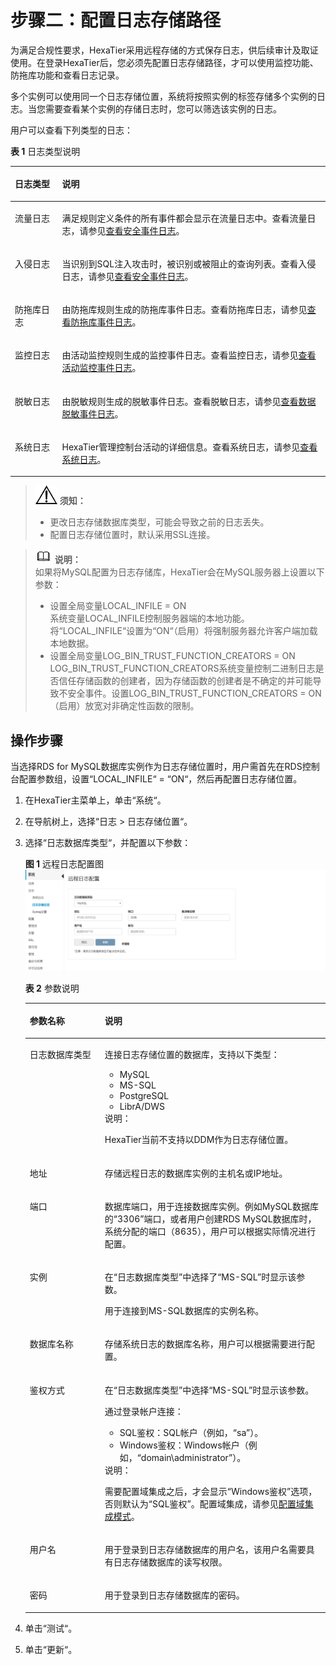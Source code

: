 # 步骤二：配置日志存储路径<a name="dbss_01_0027"></a>

为满足合规性要求，HexaTier采用远程存储的方式保存日志，供后续审计及取证使用。在登录HexaTier后，您必须先配置日志存储路径，才可以使用监控功能、防拖库功能和查看日志记录。

多个实例可以使用同一个日志存储位置，系统将按照实例的标签存储多个实例的日志。当您需要查看某个实例的存储日志时，您可以筛选该实例的日志。

用户可以查看下列类型的日志：

**表 1**  日志类型说明

<a name="zh-cn_topic_0180960218_table10199314164311"></a>
<table><thead align="left"><tr id="zh-cn_topic_0180960218_row16200141411437"><th class="cellrowborder" valign="top" width="15%" id="mcps1.2.3.1.1"><p id="zh-cn_topic_0180960218_p6200121454316"><a name="zh-cn_topic_0180960218_p6200121454316"></a><a name="zh-cn_topic_0180960218_p6200121454316"></a>日志类型</p>
</th>
<th class="cellrowborder" valign="top" width="85%" id="mcps1.2.3.1.2"><p id="zh-cn_topic_0180960218_p112001614144318"><a name="zh-cn_topic_0180960218_p112001614144318"></a><a name="zh-cn_topic_0180960218_p112001614144318"></a>说明</p>
</th>
</tr>
</thead>
<tbody><tr id="zh-cn_topic_0180960218_row4200814174318"><td class="cellrowborder" valign="top" width="15%" headers="mcps1.2.3.1.1 "><p id="zh-cn_topic_0180960218_p42001149433"><a name="zh-cn_topic_0180960218_p42001149433"></a><a name="zh-cn_topic_0180960218_p42001149433"></a>流量日志</p>
</td>
<td class="cellrowborder" valign="top" width="85%" headers="mcps1.2.3.1.2 "><p id="zh-cn_topic_0180960218_p132001414174312"><a name="zh-cn_topic_0180960218_p132001414174312"></a><a name="zh-cn_topic_0180960218_p132001414174312"></a>满足规则定义条件的所有事件都会显示在流量日志中。查看流量日志，请参见<a href="查看安全事件日志.md">查看安全事件日志</a>。</p>
</td>
</tr>
<tr id="zh-cn_topic_0180960218_row920081413439"><td class="cellrowborder" valign="top" width="15%" headers="mcps1.2.3.1.1 "><p id="zh-cn_topic_0180960218_p1220031420437"><a name="zh-cn_topic_0180960218_p1220031420437"></a><a name="zh-cn_topic_0180960218_p1220031420437"></a>入侵日志</p>
</td>
<td class="cellrowborder" valign="top" width="85%" headers="mcps1.2.3.1.2 "><p id="zh-cn_topic_0180960218_p16200131434311"><a name="zh-cn_topic_0180960218_p16200131434311"></a><a name="zh-cn_topic_0180960218_p16200131434311"></a>当识别到SQL注入攻击时，被识别或被阻止的查询列表。查看入侵日志，请参见<a href="查看安全事件日志.md">查看安全事件日志</a>。</p>
</td>
</tr>
<tr id="zh-cn_topic_0180960218_row620051410431"><td class="cellrowborder" valign="top" width="15%" headers="mcps1.2.3.1.1 "><p id="zh-cn_topic_0180960218_p152001114164312"><a name="zh-cn_topic_0180960218_p152001114164312"></a><a name="zh-cn_topic_0180960218_p152001114164312"></a>防拖库日志</p>
</td>
<td class="cellrowborder" valign="top" width="85%" headers="mcps1.2.3.1.2 "><p id="zh-cn_topic_0180960218_p8200141415430"><a name="zh-cn_topic_0180960218_p8200141415430"></a><a name="zh-cn_topic_0180960218_p8200141415430"></a>由防拖库规则生成的防拖库事件日志。查看防拖库日志，请参见<a href="查看防拖库事件日志.md">查看防拖库事件日志</a>。</p>
</td>
</tr>
<tr id="zh-cn_topic_0180960218_row172001114164312"><td class="cellrowborder" valign="top" width="15%" headers="mcps1.2.3.1.1 "><p id="zh-cn_topic_0180960218_p122001414184316"><a name="zh-cn_topic_0180960218_p122001414184316"></a><a name="zh-cn_topic_0180960218_p122001414184316"></a>监控日志</p>
</td>
<td class="cellrowborder" valign="top" width="85%" headers="mcps1.2.3.1.2 "><p id="zh-cn_topic_0180960218_p13200171412436"><a name="zh-cn_topic_0180960218_p13200171412436"></a><a name="zh-cn_topic_0180960218_p13200171412436"></a>由活动监控规则生成的监控事件日志。查看监控日志，请参见<a href="查看活动监控事件日志.md">查看活动监控事件日志</a>。</p>
</td>
</tr>
<tr id="zh-cn_topic_0180960218_row2020091414433"><td class="cellrowborder" valign="top" width="15%" headers="mcps1.2.3.1.1 "><p id="zh-cn_topic_0180960218_p1720014146431"><a name="zh-cn_topic_0180960218_p1720014146431"></a><a name="zh-cn_topic_0180960218_p1720014146431"></a>脱敏日志</p>
</td>
<td class="cellrowborder" valign="top" width="85%" headers="mcps1.2.3.1.2 "><p id="zh-cn_topic_0180960218_p4200714114313"><a name="zh-cn_topic_0180960218_p4200714114313"></a><a name="zh-cn_topic_0180960218_p4200714114313"></a>由脱敏规则生成的脱敏事件日志。查看脱敏日志，请参见<a href="查看数据脱敏事件日志.md">查看数据脱敏事件日志</a>。</p>
</td>
</tr>
<tr id="zh-cn_topic_0180960218_row16200111415433"><td class="cellrowborder" valign="top" width="15%" headers="mcps1.2.3.1.1 "><p id="zh-cn_topic_0180960218_p102001114104315"><a name="zh-cn_topic_0180960218_p102001114104315"></a><a name="zh-cn_topic_0180960218_p102001114104315"></a>系统日志</p>
</td>
<td class="cellrowborder" valign="top" width="85%" headers="mcps1.2.3.1.2 "><p id="zh-cn_topic_0180960218_p142009140436"><a name="zh-cn_topic_0180960218_p142009140436"></a><a name="zh-cn_topic_0180960218_p142009140436"></a>HexaTier管理控制台活动的详细信息。查看系统日志，请参见<a href="查看系统日志.md">查看系统日志</a>。</p>
</td>
</tr>
</tbody>
</table>

>![](public_sys-resources/icon-notice.gif) **须知：**   
>-   更改日志存储数据库类型，可能会导致之前的日志丢失。  
>-   配置日志存储位置时，默认采用SSL连接。  

>![](public_sys-resources/icon-note.gif) **说明：**   
>如果将MySQL配置为日志存储库，HexaTier会在MySQL服务器上设置以下参数：  
>-   设置全局变量LOCAL\_INFILE = ON  
>    系统变量LOCAL\_INFILE控制服务器端的本地功能。将“LOCAL\_INFILE“设置为“ON“（启用）将强制服务器允许客户端加载本地数据。  
>-   设置全局变量LOG\_BIN\_TRUST\_FUNCTION\_CREATORS = ON  
>    LOG\_BIN\_TRUST\_FUNCTION\_CREATORS系统变量控制二进制日志是否信任存储函数的创建者，因为存储函数的创建者是不确定的并可能导致不安全事件。设置LOG\_BIN\_TRUST\_FUNCTION\_CREATORS = ON（启用）放宽对非确定性函数的限制。  

## 操作步骤<a name="zh-cn_topic_0180960218_s292a88d26b344586b36f47f4a443966d"></a>

当选择RDS for MySQL数据库实例作为日志存储位置时，用户需首先在RDS控制台配置参数组，设置“LOCAL\_INFILE“  =  “ON“，然后再配置日志存储位置。

1.  在HexaTier主菜单上，单击“系统“。
2.  在导航树上，选择“日志 \> 日志存储位置“。
3.  选择“日志数据库类型“，并配置以下参数：

    **图 1**  远程日志配置图<a name="zh-cn_topic_0180960218_fig9356229154210"></a>  
    ![](figures/远程日志配置图.png "远程日志配置图")

    **表 2**  参数说明

    <a name="zh-cn_topic_0180960218_t64ae50868cdb4cfeaeb4f1c106ace0ff"></a>
    <table><thead align="left"><tr id="zh-cn_topic_0180960218_re2c1286c4eef40c9a83ed7de2abf1922"><th class="cellrowborder" valign="top" width="25%" id="mcps1.2.3.1.1"><p id="zh-cn_topic_0180960218_a2aeb05f9147c46fca5fbbf1242d688ee"><a name="zh-cn_topic_0180960218_a2aeb05f9147c46fca5fbbf1242d688ee"></a><a name="zh-cn_topic_0180960218_a2aeb05f9147c46fca5fbbf1242d688ee"></a>参数名称</p>
    </th>
    <th class="cellrowborder" valign="top" width="75%" id="mcps1.2.3.1.2"><p id="zh-cn_topic_0180960218_a09977cd6433942bdbe2c448aaa2e86e1"><a name="zh-cn_topic_0180960218_a09977cd6433942bdbe2c448aaa2e86e1"></a><a name="zh-cn_topic_0180960218_a09977cd6433942bdbe2c448aaa2e86e1"></a>说明</p>
    </th>
    </tr>
    </thead>
    <tbody><tr id="zh-cn_topic_0180960218_ra9483184c1fc477b85d86cd677f0a1de"><td class="cellrowborder" valign="top" width="25%" headers="mcps1.2.3.1.1 "><p id="zh-cn_topic_0180960218_zh-cn_topic_0076429733_p284705974616"><a name="zh-cn_topic_0180960218_zh-cn_topic_0076429733_p284705974616"></a><a name="zh-cn_topic_0180960218_zh-cn_topic_0076429733_p284705974616"></a>日志数据库类型</p>
    </td>
    <td class="cellrowborder" valign="top" width="75%" headers="mcps1.2.3.1.2 "><p id="zh-cn_topic_0180960218_a8f26682430884f90bd88c22b3d8449e8"><a name="zh-cn_topic_0180960218_a8f26682430884f90bd88c22b3d8449e8"></a><a name="zh-cn_topic_0180960218_a8f26682430884f90bd88c22b3d8449e8"></a>连接日志存储位置的数据库，支持以下类型：</p>
    <a name="zh-cn_topic_0180960218_u73cc88fde10a4eb0a9489ad01d7ddd1b"></a><a name="zh-cn_topic_0180960218_u73cc88fde10a4eb0a9489ad01d7ddd1b"></a><ul id="zh-cn_topic_0180960218_u73cc88fde10a4eb0a9489ad01d7ddd1b"><li>MySQL</li><li>MS-SQL</li><li>PostgreSQL</li><li>LibrA/DWS</li></ul>
    <div class="note" id="zh-cn_topic_0180960218_note1949316401515"><a name="zh-cn_topic_0180960218_note1949316401515"></a><a name="zh-cn_topic_0180960218_note1949316401515"></a><span class="notetitle"> 说明： </span><div class="notebody"><p id="zh-cn_topic_0180960218_p949334011118"><a name="zh-cn_topic_0180960218_p949334011118"></a><a name="zh-cn_topic_0180960218_p949334011118"></a>HexaTier当前不支持以DDM作为日志存储位置。</p>
    </div></div>
    </td>
    </tr>
    <tr id="zh-cn_topic_0180960218_r318e6bb4254a40e5b56fd27ba72054dc"><td class="cellrowborder" valign="top" width="25%" headers="mcps1.2.3.1.1 "><p id="zh-cn_topic_0180960218_ae488e7a7dcf84565a1f38ac5dff7a46f"><a name="zh-cn_topic_0180960218_ae488e7a7dcf84565a1f38ac5dff7a46f"></a><a name="zh-cn_topic_0180960218_ae488e7a7dcf84565a1f38ac5dff7a46f"></a>地址</p>
    </td>
    <td class="cellrowborder" valign="top" width="75%" headers="mcps1.2.3.1.2 "><p id="zh-cn_topic_0180960218_zh-cn_topic_0076429733_p198477594464"><a name="zh-cn_topic_0180960218_zh-cn_topic_0076429733_p198477594464"></a><a name="zh-cn_topic_0180960218_zh-cn_topic_0076429733_p198477594464"></a>存储远程日志的数据库实例的主机名或IP地址。</p>
    </td>
    </tr>
    <tr id="zh-cn_topic_0180960218_rb9106941efa448269d29d48835ddd524"><td class="cellrowborder" valign="top" width="25%" headers="mcps1.2.3.1.1 "><p id="zh-cn_topic_0180960218_aaa3f9b0bbd084c2fb8330bff6505f9ea"><a name="zh-cn_topic_0180960218_aaa3f9b0bbd084c2fb8330bff6505f9ea"></a><a name="zh-cn_topic_0180960218_aaa3f9b0bbd084c2fb8330bff6505f9ea"></a>端口</p>
    </td>
    <td class="cellrowborder" valign="top" width="75%" headers="mcps1.2.3.1.2 "><p id="zh-cn_topic_0180960218_a6b8d3c2fbfa7440795b28f916a8fdae5"><a name="zh-cn_topic_0180960218_a6b8d3c2fbfa7440795b28f916a8fdae5"></a><a name="zh-cn_topic_0180960218_a6b8d3c2fbfa7440795b28f916a8fdae5"></a>数据库端口，用于连接数据库实例。例如MySQL数据库的<span class="parmvalue" id="zh-cn_topic_0180960218_pb37c60abc93f490a99967239443af3bc"><a name="zh-cn_topic_0180960218_pb37c60abc93f490a99967239443af3bc"></a><a name="zh-cn_topic_0180960218_pb37c60abc93f490a99967239443af3bc"></a>“3306”</span>端口，或者用户创建RDS MySQL数据库时，系统分配的端口（8635），用户可以根据实际情况进行配置。</p>
    </td>
    </tr>
    <tr id="zh-cn_topic_0180960218_ref41058eef6947188074b2227106fb1e"><td class="cellrowborder" valign="top" width="25%" headers="mcps1.2.3.1.1 "><p id="zh-cn_topic_0180960218_a014df2bf721b459f8fde761b1a11f3ca"><a name="zh-cn_topic_0180960218_a014df2bf721b459f8fde761b1a11f3ca"></a><a name="zh-cn_topic_0180960218_a014df2bf721b459f8fde761b1a11f3ca"></a>实例</p>
    </td>
    <td class="cellrowborder" valign="top" width="75%" headers="mcps1.2.3.1.2 "><p id="zh-cn_topic_0180960218_a92959061278b4600b6b8622a7c0f3ced"><a name="zh-cn_topic_0180960218_a92959061278b4600b6b8622a7c0f3ced"></a><a name="zh-cn_topic_0180960218_a92959061278b4600b6b8622a7c0f3ced"></a>在<span class="parmname" id="zh-cn_topic_0180960218_pfb43b27eb14b4e03adcd1f0624ba8b26"><a name="zh-cn_topic_0180960218_pfb43b27eb14b4e03adcd1f0624ba8b26"></a><a name="zh-cn_topic_0180960218_pfb43b27eb14b4e03adcd1f0624ba8b26"></a>“日志数据库类型”</span>中选择了<span class="parmvalue" id="zh-cn_topic_0180960218_parmvalue124133211923"><a name="zh-cn_topic_0180960218_parmvalue124133211923"></a><a name="zh-cn_topic_0180960218_parmvalue124133211923"></a>“MS-SQL”</span>时显示该参数。</p>
    <p id="zh-cn_topic_0180960218_a10d63ee5cf83427b87312383476345e9"><a name="zh-cn_topic_0180960218_a10d63ee5cf83427b87312383476345e9"></a><a name="zh-cn_topic_0180960218_a10d63ee5cf83427b87312383476345e9"></a>用于连接到MS-SQL数据库的实例名称。</p>
    </td>
    </tr>
    <tr id="zh-cn_topic_0180960218_ra21c1616eed840f99efe05309a2e9981"><td class="cellrowborder" valign="top" width="25%" headers="mcps1.2.3.1.1 "><p id="zh-cn_topic_0180960218_zh-cn_topic_0076429733_p198325207482"><a name="zh-cn_topic_0180960218_zh-cn_topic_0076429733_p198325207482"></a><a name="zh-cn_topic_0180960218_zh-cn_topic_0076429733_p198325207482"></a>数据库名称</p>
    </td>
    <td class="cellrowborder" valign="top" width="75%" headers="mcps1.2.3.1.2 "><p id="zh-cn_topic_0180960218_ab918391c04c34731a42b504a2fbe5821"><a name="zh-cn_topic_0180960218_ab918391c04c34731a42b504a2fbe5821"></a><a name="zh-cn_topic_0180960218_ab918391c04c34731a42b504a2fbe5821"></a>存储系统日志的数据库名称，用户可以根据需要进行配置。</p>
    </td>
    </tr>
    <tr id="zh-cn_topic_0180960218_r90007b3dc1e548b298cfdfd55cec975a"><td class="cellrowborder" valign="top" width="25%" headers="mcps1.2.3.1.1 "><p id="zh-cn_topic_0180960218_ad8656d21802b4233aaaec76291817503"><a name="zh-cn_topic_0180960218_ad8656d21802b4233aaaec76291817503"></a><a name="zh-cn_topic_0180960218_ad8656d21802b4233aaaec76291817503"></a>鉴权方式</p>
    </td>
    <td class="cellrowborder" valign="top" width="75%" headers="mcps1.2.3.1.2 "><p id="zh-cn_topic_0180960218_a5d53579bb4134d3b97477c69cb49c18c"><a name="zh-cn_topic_0180960218_a5d53579bb4134d3b97477c69cb49c18c"></a><a name="zh-cn_topic_0180960218_a5d53579bb4134d3b97477c69cb49c18c"></a>在<span class="parmname" id="zh-cn_topic_0180960218_p1b67f0cc0ec847a6a0d7adb31acee52c"><a name="zh-cn_topic_0180960218_p1b67f0cc0ec847a6a0d7adb31acee52c"></a><a name="zh-cn_topic_0180960218_p1b67f0cc0ec847a6a0d7adb31acee52c"></a>“日志数据库类型”</span>中选择<span class="parmvalue" id="zh-cn_topic_0180960218_parmvalue11516173211316"><a name="zh-cn_topic_0180960218_parmvalue11516173211316"></a><a name="zh-cn_topic_0180960218_parmvalue11516173211316"></a>“MS-SQL”</span>时显示该参数。</p>
    <p id="zh-cn_topic_0180960218_aaf3cafc6e1834bc0a5183a4012dc9c2c"><a name="zh-cn_topic_0180960218_aaf3cafc6e1834bc0a5183a4012dc9c2c"></a><a name="zh-cn_topic_0180960218_aaf3cafc6e1834bc0a5183a4012dc9c2c"></a>通过登录帐户连接：</p>
    <a name="zh-cn_topic_0180960218_ua639287c1aef46baa8ffc44957d05d33"></a><a name="zh-cn_topic_0180960218_ua639287c1aef46baa8ffc44957d05d33"></a><ul id="zh-cn_topic_0180960218_ua639287c1aef46baa8ffc44957d05d33"><li>SQL鉴权：SQL帐户（例如，“sa”）。</li><li>Windows鉴权：Windows帐户（例如，“domain\administrator”）。</li></ul>
    <div class="note" id="zh-cn_topic_0180960218_n11314f04115b4202a1fa49af15f89485"><a name="zh-cn_topic_0180960218_n11314f04115b4202a1fa49af15f89485"></a><a name="zh-cn_topic_0180960218_n11314f04115b4202a1fa49af15f89485"></a><span class="notetitle"> 说明： </span><div class="notebody"><p id="zh-cn_topic_0180960218_zh-cn_topic_0076429733_p696712166439"><a name="zh-cn_topic_0180960218_zh-cn_topic_0076429733_p696712166439"></a><a name="zh-cn_topic_0180960218_zh-cn_topic_0076429733_p696712166439"></a>需要配置域集成之后，才会显示<span class="parmvalue" id="zh-cn_topic_0180960218_pa843c959c0394687968312ce53270923"><a name="zh-cn_topic_0180960218_pa843c959c0394687968312ce53270923"></a><a name="zh-cn_topic_0180960218_pa843c959c0394687968312ce53270923"></a>“Windows鉴权”</span>选项，否则默认为<span class="parmvalue" id="zh-cn_topic_0180960218_pa03dc91132224efcaa78618c298997f7"><a name="zh-cn_topic_0180960218_pa03dc91132224efcaa78618c298997f7"></a><a name="zh-cn_topic_0180960218_pa03dc91132224efcaa78618c298997f7"></a>“SQL鉴权”</span>。配置域集成，请参见<a href="配置活动目录.md#section56485498126">配置域集成模式</a>。</p>
    </div></div>
    </td>
    </tr>
    <tr id="zh-cn_topic_0180960218_rd87a2b718b644a009242f86baa489e40"><td class="cellrowborder" valign="top" width="25%" headers="mcps1.2.3.1.1 "><p id="zh-cn_topic_0180960218_a6b0703a6e70a45738f0a75500b87d5b9"><a name="zh-cn_topic_0180960218_a6b0703a6e70a45738f0a75500b87d5b9"></a><a name="zh-cn_topic_0180960218_a6b0703a6e70a45738f0a75500b87d5b9"></a>用户名</p>
    </td>
    <td class="cellrowborder" valign="top" width="75%" headers="mcps1.2.3.1.2 "><p id="zh-cn_topic_0180960218_a4beb14d02e264711beaef0e0d30f1419"><a name="zh-cn_topic_0180960218_a4beb14d02e264711beaef0e0d30f1419"></a><a name="zh-cn_topic_0180960218_a4beb14d02e264711beaef0e0d30f1419"></a>用于登录到日志存储数据库的用户名，该用户名需要具有日志存储数据库的读写权限。</p>
    </td>
    </tr>
    <tr id="zh-cn_topic_0180960218_zh-cn_topic_0076429733_row5881491481"><td class="cellrowborder" valign="top" width="25%" headers="mcps1.2.3.1.1 "><p id="zh-cn_topic_0180960218_af6c8c61ff2a34623b87dec9384b38ce2"><a name="zh-cn_topic_0180960218_af6c8c61ff2a34623b87dec9384b38ce2"></a><a name="zh-cn_topic_0180960218_af6c8c61ff2a34623b87dec9384b38ce2"></a>密码</p>
    </td>
    <td class="cellrowborder" valign="top" width="75%" headers="mcps1.2.3.1.2 "><p id="zh-cn_topic_0180960218_a8345987bd4f04e5c86f86202a7dc8659"><a name="zh-cn_topic_0180960218_a8345987bd4f04e5c86f86202a7dc8659"></a><a name="zh-cn_topic_0180960218_a8345987bd4f04e5c86f86202a7dc8659"></a>用于登录到日志存储数据库的密码。</p>
    </td>
    </tr>
    </tbody>
    </table>

4.  单击“测试“。
5.  单击“更新“。

